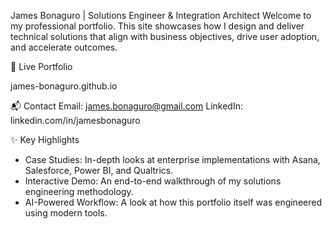 James Bonaguro | Solutions Engineer & Integration Architect
Welcome to my professional portfolio. This site showcases how I design and deliver technical solutions that align with business objectives, drive user adoption, and accelerate outcomes.

🚀 Live Portfolio

james-bonaguro.github.io

📬 Contact
Email: james.bonaguro@gmail.com
LinkedIn: linkedin.com/in/jamesbonaguro

✨ Key Highlights
- Case Studies: In-depth looks at enterprise implementations with Asana, Salesforce, Power BI, and Qualtrics.
- Interactive Demo: An end-to-end walkthrough of my solutions engineering methodology.
- AI-Powered Workflow: A look at how this portfolio itself was engineered using modern tools.
